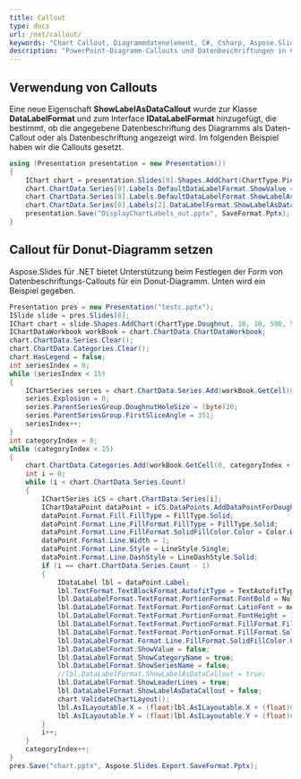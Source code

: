 ```yaml
---
title: Callout
type: docs
url: /net/callout/
keywords: "Chart Callout, Diagrammdatenelement, C#, Csharp, Aspose.Slides für .NET"
description: "PowerPoint-Diagramm-Callouts und Datenbeschriftungen in C# oder .NET"
---
```


## **Verwendung von Callouts**
Eine neue Eigenschaft **ShowLabelAsDataCallout** wurde zur Klasse **DataLabelFormat** und zum Interface **IDataLabelFormat** hinzugefügt, die bestimmt, ob die angegebene Datenbeschriftung des Diagramms als Daten-Callout oder als Datenbeschriftung angezeigt wird. Im folgenden Beispiel haben wir die Callouts gesetzt.

```c#
using (Presentation presentation = new Presentation())
{
    IChart chart = presentation.Slides[0].Shapes.AddChart(ChartType.Pie, 50, 50, 500, 400);
    chart.ChartData.Series[0].Labels.DefaultDataLabelFormat.ShowValue = true;
    chart.ChartData.Series[0].Labels.DefaultDataLabelFormat.ShowLabelAsDataCallout = true;
    chart.ChartData.Series[0].Labels[2].DataLabelFormat.ShowLabelAsDataCallout = false;
    presentation.Save("DisplayChartLabels_out.pptx", SaveFormat.Pptx);
}
```


## **Callout für Donut-Diagramm setzen**
Aspose.Slides für .NET bietet Unterstützung beim Festlegen der Form von Datenbeschriftungs-Callouts für ein Donut-Diagramm. Unten wird ein Beispiel gegeben.

```c#
Presentation pres = new Presentation("testc.pptx");
ISlide slide = pres.Slides[0];
IChart chart = slide.Shapes.AddChart(ChartType.Doughnut, 10, 10, 500, 500, false);
IChartDataWorkbook workBook = chart.ChartData.ChartDataWorkbook;
chart.ChartData.Series.Clear();
chart.ChartData.Categories.Clear();
chart.HasLegend = false;
int seriesIndex = 0;
while (seriesIndex < 15)
{
	IChartSeries series = chart.ChartData.Series.Add(workBook.GetCell(0, 0, seriesIndex + 1, "SERIE " + seriesIndex), chart.Type);
	series.Explosion = 0;
	series.ParentSeriesGroup.DoughnutHoleSize = (byte)20;
	series.ParentSeriesGroup.FirstSliceAngle = 351;
	seriesIndex++;
}
int categoryIndex = 0;
while (categoryIndex < 15)
{
	chart.ChartData.Categories.Add(workBook.GetCell(0, categoryIndex + 1, 0, "KATEGORIE " + categoryIndex));
	int i = 0;
	while (i < chart.ChartData.Series.Count)
	{
		IChartSeries iCS = chart.ChartData.Series[i];
		IChartDataPoint dataPoint = iCS.DataPoints.AddDataPointForDoughnutSeries(workBook.GetCell(0, categoryIndex + 1, i + 1, 1));
		dataPoint.Format.Fill.FillType = FillType.Solid;
		dataPoint.Format.Line.FillFormat.FillType = FillType.Solid;
		dataPoint.Format.Line.FillFormat.SolidFillColor.Color = Color.White;
		dataPoint.Format.Line.Width = 1;
		dataPoint.Format.Line.Style = LineStyle.Single;
		dataPoint.Format.Line.DashStyle = LineDashStyle.Solid;
		if (i == chart.ChartData.Series.Count - 1)
		{
			IDataLabel lbl = dataPoint.Label;
			lbl.TextFormat.TextBlockFormat.AutofitType = TextAutofitType.Shape;
			lbl.DataLabelFormat.TextFormat.PortionFormat.FontBold = NullableBool.True;
			lbl.DataLabelFormat.TextFormat.PortionFormat.LatinFont = new FontData("DINPro-Bold");
			lbl.DataLabelFormat.TextFormat.PortionFormat.FontHeight = 12;
			lbl.DataLabelFormat.TextFormat.PortionFormat.FillFormat.FillType = FillType.Solid;
			lbl.DataLabelFormat.TextFormat.PortionFormat.FillFormat.SolidFillColor.Color = Color.LightGray;
			lbl.DataLabelFormat.Format.Line.FillFormat.SolidFillColor.Color = Color.White;
			lbl.DataLabelFormat.ShowValue = false;
			lbl.DataLabelFormat.ShowCategoryName = true;
			lbl.DataLabelFormat.ShowSeriesName = false;
			//lbl.DataLabelFormat.ShowLabelAsDataCallout = true;
			lbl.DataLabelFormat.ShowLeaderLines = true;
			lbl.DataLabelFormat.ShowLabelAsDataCallout = false;
			chart.ValidateChartLayout();
			lbl.AsILayoutable.X = (float)lbl.AsILayoutable.X + (float)0.5;
			lbl.AsILayoutable.Y = (float)lbl.AsILayoutable.Y + (float)0.5;
		}
		i++;
	}
	categoryIndex++;
}
pres.Save("chart.pptx", Aspose.Slides.Export.SaveFormat.Pptx);
```